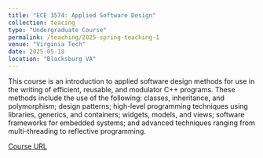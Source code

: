 ```yaml
---
title: "ECE 3574: Applied Software Design"
collection: teacing
type: "Undergraduate Course"
permalink: /teaching/2025-spring-teaching-1
venue: "Virginia Tech"
date: 2025-05-18
location: "Blacksburg VA"
---
```


This course is an introduction to applied software design methods for use in the writing of efficient, reusable, and modulator C++ programs. These methods include the use of the following: classes, inheritance, and polymorphism; design patterns; high-level programming techniques using libraries, generics, and containers; widgets, models, and views; software frameworks for embedded systems; and advanced techniques ranging from multi-threading to reflective programming.

[Course URL](https://ece.vt.edu/undergrad/courses/3574.html)
